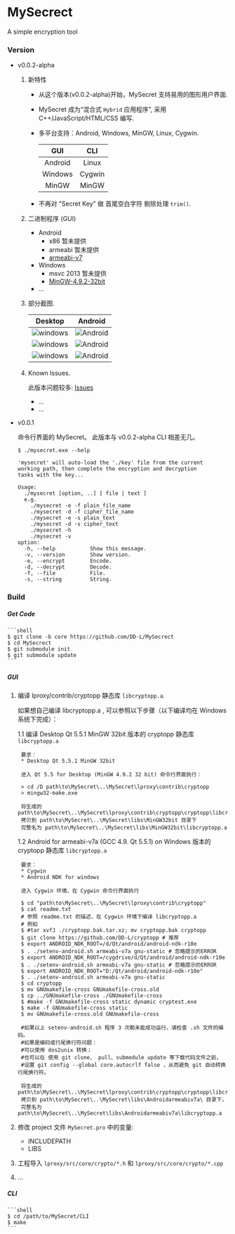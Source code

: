 # MySecrect
A simple encryption tool

### Version

* v0.0.2-alpha
	
	1. 新特性

		* 从这个版本(v0.0.2-alpha)开始，MySecret 支持易用的图形用户界面. 
		* MySecret 成为“混合式 `Hybrid` 应用程序”, 采用 C++/JavaScript/HTML/CSS 编写. 
		* 多平台支持：Android, Windows, MinGW, Linux, Cygwin.

			| GUI   | CLI   |
			|:-----:|:-----:|
			|Android| Linux |
			|Windows| Cygwin|
			| MinGW | MinGW | 
		
		* 不再对 "Secret Key" 做 首尾空白字符 剔除处理 `trim()`.

	2. 二进制程序 (GUI)

		* Android
			* x86  暂未提供
			* armeabi 暂未提供
			* [armeabi-v7]()
		* Windows
			* msvc 2013 暂未提供
			* [MinGW-4.9.2-32bit]()
		* ...

	3. 部分截图.

		|Desktop|Android|
		|:-----:|:-----:|
		|![windows](./doc/Screenshots/0.png)| ![Android](./doc/Screenshots/3.png)|
		|![windows](./doc/Screenshots/1.png)| ![Android](./doc/Screenshots/5.png)|
		|![windows](./doc/Screenshots/2.png)| ![Android](./doc/Screenshots/4.png)|

	4. Known Issues.

		此版本问题较多: [Issues]()
		* ...
		* ...

* v0.0.1

	命令行界面的 MySecret。 此版本与 v0.0.2-alpha CLI 相差无几。
	
	```
	$ ./mysecret.exe --help

	'mysecret' will auto-load the './key' file from the current
	working path, then complete the encryption and decryption
	tasks with the key...
	
	Usage:
	  ./mysecret [option, ..] [ file | text ]
	  e.g.
	    ./mysecret -e -f plain_file_name
	    ./mysecret -d -f cipher_file_name
	    ./mysecret -e -s plain_text
	    ./mysecret -d -s cipher_text
	    ./mysecret -h
	    ./mysecret -v
	option:
	  -h, --help           Show this message.
	  -v, --version        Show version.
	  -e, --encrypt        Encode.
	  -d, --decrypt        Decode.
	  -f, --file           File.
	  -s, --string         String.

	```


### Build

##### Get Code

	```shell
	$ git clone -b core https://github.com/DD-L/MySecrect
	$ cd MySecrect
	$ git submodule init
	$ git submodule update
	```

##### GUI 

1. 编译 lproxy/contrib/cryptopp 静态库 `libcryptopp.a`. 

	如果想自己编译 libcryptopp.a , 可以参照以下步骤（以下编译均在 Windows 系统下完成）：

	1.1 编译 Desktop Qt 5.5.1 MinGW 32bit 版本的 cryptopp 静态库 `libcryptopp.a`

		要求： 
		* Desktop Qt 5.5.1 MinGW 32bit
		
		进入 Qt 5.5 for Desktop (MinGW 4.9.2 32 bit) 命令行界面执行：

		> cd /D path\to\MySecret\..\MySecret\lproxy\contrib\cryptopp
		> mingw32-make.exe

		将生成的 path\to\MySecret\..\MySecret\lproxy\contrib\cryptopp\cryptopp\libcryptopp.a
		拷贝到 path\to\MySecret\..\MySecret\libs\MinGW32bit 目录下
		完整名为 path\to\MySecret\..\MySecret\libs\MinGW32bit\libcryptopp.a
		
		
	1.2 Android for armeabi-v7a (GCC 4.9. Qt 5.5.1) on Windows 版本的 cryptopp 静态库 `libcryptopp.a`

		要求：
		* Cygwin
		* Android NDK for windows

		进入 Cygwin 环境，在 Cygwin 命令行界面执行
		
		$ cd "path\to\MySecret\..\MySecret\lproxy\contrib\cryptopp"
		$ cat readme.txt
		# 参照 readme.txt 的描述，在 Cygwin 环境下编译 libcryptopp.a
		# 例如
		$ #tar xvfJ ./cryptopp.bak.tar.xz; mv cryptopp.bak cryptopp
		$ git clone https://github.com/DD-L/cryptopp # 推荐
		$ export ANDROID_NDK_ROOT=/d/Qt/android/android-ndk-r10e
        $ . ./setenv-android.sh armeabi-v7a gnu-static # 忽略提示的ERROR
        $ export ANDROID_NDK_ROOT=/cygdrive/d/Qt/android/android-ndk-r10e
        $ . ./setenv-android.sh armeabi-v7a gnu-static # 忽略提示的ERROR
        $ export ANDROID_NDK_ROOT="D:/Qt/android/android-ndk-r10e"
        $ . ./setenv-android.sh armeabi-v7a gnu-static 
        $ cd cryptopp
        $ mv GNUmakefile-cross GNUmakefile-cross.old
        $ cp ../GNUmakefile-cross ./GNUmakefile-cross
        $ #make -f GNUmakefile-cross static dynamic cryptest.exe
        $ make -f GNUmakefile-cross static
        $ mv GNUmakefile-cross.old GNUmakefile-cross

		#如果以上 setenv-android.sh 程序 3 次都未能成功运行，请检查 .sh 文件的编码。
		#如果是编码或行尾换行符问题：
		#可以使用 dos2unix 转换；
		#也可以在 使用 git clone、 pull、submodule update 等下载代码文件之前，
		#设置 git config --global core.autocrlf false ，从而避免 git 自动转换行尾换行符。

		将生成的 path\to\MySecret\..\MySecret\lproxy\contrib\cryptopp\cryptopp\libcryptopp.a
		拷贝到 path\to\MySecret\..\MySecret\libs\Androidarmeabiv7a\ 目录下， 
		完整名为 path\to\MySecret\..\MySecret\libs\Androidarmeabiv7a\libcryptopp.a
		

2. 修改 project 文件 `MySecret.pro` 中的变量:

	* INCLUDEPATH
	* LIBS

3. 工程导入 `lproxy/src/core/crypto/*.h` 和 `lproxy/src/core/crypto/*.cpp`

4. ...

##### CLI

	```shell
	$ cd /path/to/MySecret/CLI
	$ make
	```



	
	